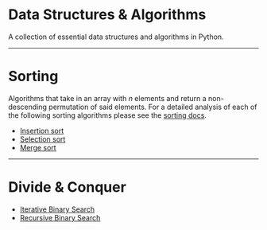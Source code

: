 # Data Structures & Algorithms
A collection of essential data structures and algorithms in Python.

---

# Sorting
Algorithms that take in an array with $n$ elements and return a non-descending permutation of said elements. For a detailed analysis of each of the following sorting algorithms please see the [sorting docs](docs/sorting.md).

- [Insertion sort](./sorting/insertion_sort.py)
- [Selection sort](./sorting/selection_sort.py)
- [Merge sort](./sorting/merge_sort.py)

---

# Divide & Conquer

- [Iterative Binary Search](./d&c/bin_search_iterative.py)
- [Recursive Binary Search](./d&c/bin_search_recursive.py)